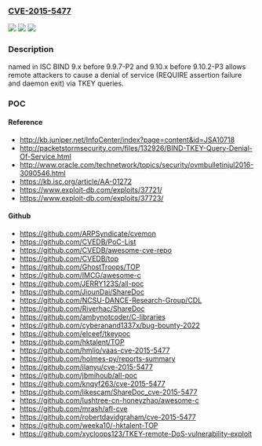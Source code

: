 ### [CVE-2015-5477](https://cve.mitre.org/cgi-bin/cvename.cgi?name=CVE-2015-5477)
![](https://img.shields.io/static/v1?label=Product&message=n%2Fa&color=blue)
![](https://img.shields.io/static/v1?label=Version&message=n%2Fa&color=blue)
![](https://img.shields.io/static/v1?label=Vulnerability&message=n%2Fa&color=brighgreen)

### Description

named in ISC BIND 9.x before 9.9.7-P2 and 9.10.x before 9.10.2-P3 allows remote attackers to cause a denial of service (REQUIRE assertion failure and daemon exit) via TKEY queries.

### POC

#### Reference
- http://kb.juniper.net/InfoCenter/index?page=content&id=JSA10718
- http://packetstormsecurity.com/files/132926/BIND-TKEY-Query-Denial-Of-Service.html
- http://www.oracle.com/technetwork/topics/security/ovmbulletinjul2016-3090546.html
- https://kb.isc.org/article/AA-01272
- https://www.exploit-db.com/exploits/37721/
- https://www.exploit-db.com/exploits/37723/

#### Github
- https://github.com/ARPSyndicate/cvemon
- https://github.com/CVEDB/PoC-List
- https://github.com/CVEDB/awesome-cve-repo
- https://github.com/CVEDB/top
- https://github.com/GhostTroops/TOP
- https://github.com/IMCG/awesome-c
- https://github.com/JERRY123S/all-poc
- https://github.com/JiounDai/ShareDoc
- https://github.com/NCSU-DANCE-Research-Group/CDL
- https://github.com/Riverhac/ShareDoc
- https://github.com/ambynotcoder/C-libraries
- https://github.com/cyberanand1337x/bug-bounty-2022
- https://github.com/elceef/tkeypoc
- https://github.com/hktalent/TOP
- https://github.com/hmlio/vaas-cve-2015-5477
- https://github.com/holmes-py/reports-summary
- https://github.com/ilanyu/cve-2015-5477
- https://github.com/jbmihoub/all-poc
- https://github.com/knqyf263/cve-2015-5477
- https://github.com/likescam/ShareDoc_cve-2015-5477
- https://github.com/lushtree-cn-honeyzhao/awesome-c
- https://github.com/mrash/afl-cve
- https://github.com/robertdavidgraham/cve-2015-5477
- https://github.com/weeka10/-hktalent-TOP
- https://github.com/xycloops123/TKEY-remote-DoS-vulnerability-exploit

